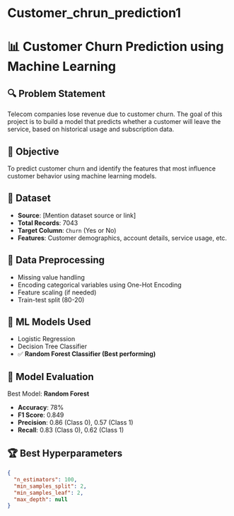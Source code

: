 # Customer_chrun_prediction1
# 📊 Customer Churn Prediction using Machine Learning

## 🔍 Problem Statement
Telecom companies lose revenue due to customer churn. The goal of this project is to build a model that predicts whether a customer will leave the service, based on historical usage and subscription data.

## 🎯 Objective
To predict customer churn and identify the features that most influence customer behavior using machine learning models.

## 📁 Dataset
- **Source**: [Mention dataset source or link]
- **Total Records**: 7043
- **Target Column**: `Churn` (Yes or No)
- **Features**: Customer demographics, account details, service usage, etc.

## 🔧 Data Preprocessing
- Missing value handling
- Encoding categorical variables using One-Hot Encoding
- Feature scaling (if needed)
- Train-test split (80-20)

## 🤖 ML Models Used
- Logistic Regression
- Decision Tree Classifier
- ✅ **Random Forest Classifier (Best performing)**

## 🧪 Model Evaluation
Best Model: **Random Forest**
- **Accuracy**: 78%
- **F1 Score**: 0.849
- **Precision**: 0.86 (Class 0), 0.57 (Class 1)
- **Recall**: 0.83 (Class 0), 0.62 (Class 1)

## 🏆 Best Hyperparameters
```json
{
  "n_estimators": 100,
  "min_samples_split": 2,
  "min_samples_leaf": 2,
  "max_depth": null
}
